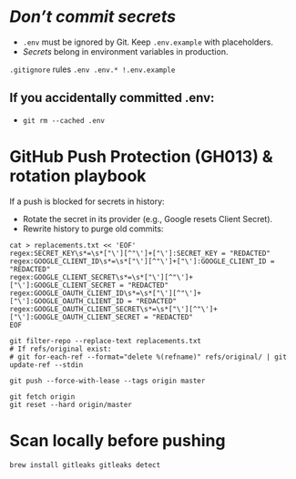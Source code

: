 # *Don’t commit secrets*

- `.env` must be ignored by Git. Keep `.env.example` with placeholders.
- *Secrets* belong in environment variables in production.

`.gitignore` rules
`.env
.env.*
!.env.example`

## If you accidentally committed .env:

- `git rm --cached .env`

# GitHub Push Protection (GH013) & rotation playbook

If a push is blocked for secrets in history:

- Rotate the secret in its provider (e.g., Google resets Client Secret).
- Rewrite history to purge old commits:
```brew install git-filter-repo || pipx install git-filter-repo
cat > replacements.txt << 'EOF'
regex:SECRET_KEY\s*=\s*["\'][^"\']+["\']:SECRET_KEY = "REDACTED"
regex:GOOGLE_CLIENT_ID\s*=\s*["\'][^"\']+["\']:GOOGLE_CLIENT_ID = "REDACTED"
regex:GOOGLE_CLIENT_SECRET\s*=\s*["\'][^"\']+["\']:GOOGLE_CLIENT_SECRET = "REDACTED"
regex:GOOGLE_OAUTH_CLIENT_ID\s*=\s*["\'][^"\']+["\']:GOOGLE_OAUTH_CLIENT_ID = "REDACTED"
regex:GOOGLE_OAUTH_CLIENT_SECRET\s*=\s*["\'][^"\']+["\']:GOOGLE_OAUTH_CLIENT_SECRET = "REDACTED"
EOF

git filter-repo --replace-text replacements.txt
# If refs/original exist:
# git for-each-ref --format="delete %(refname)" refs/original/ | git update-ref --stdin

git push --force-with-lease --tags origin master

git fetch origin
git reset --hard origin/master

```

# Scan locally before pushing

``brew install gitleaks
gitleaks detect``

